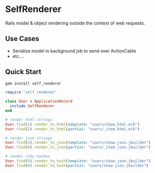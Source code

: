 # SelfRenderer

Rails model & object rendering outside the context of web requests.

## Use Cases

* Serialize model in background job to send over ActionCable
* etc....

## Quick Start

```sh
gem install self_renderer
```

```ruby
require "self_renderer"

class User < ApplicationRecord
  include SelfRenderer
end
```

```ruby
# render html strings
User.find(1).render_to_html(template: "users/show.html.erb")
User.find(2).render_to_html(partial: "users/_item.html.erb")

# render json strings
User.find(3).render_to_json(template: "users/show.json.jbuilder")
User.find(4).render_to_json(partial: "users/_item.json.jbuilder")

# render ruby hashes
User.find(5).render_to_hash(template: "users/show.json.jbuilder")
User.find(6).render_to_hash(partial: "users/show.json.jbuilder")
```

